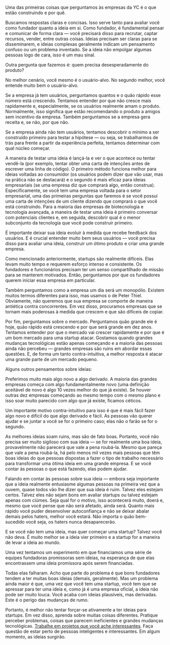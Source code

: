 Uma das primeiras coisas que perguntamos às empresas da YC é o que estão construindo e por quê.

Buscamos respostas claras e concisas. Isso serve tanto para avaliar você como fundador quanto a ideia em si. Como fundador, é fundamental pensar e comunicar de forma clara — você precisará disso para recrutar, captar recursos, vender, entre outras coisas. Ideias precisam ser claras para se disseminarem, e ideias complexas geralmente indicam um pensamento confuso ou um problema inventado. Se a ideia não empolgar algumas pessoas logo de cara, isso é um mau sinal.

Outra pergunta que fazemos é: quem precisa desesperadamente do produto?

No melhor cenário, você mesmo é o usuário-alvo. No segundo melhor, você entende muito bem o usuário-alvo.

Se a empresa já tem usuários, perguntamos quantos e o quão rápido esse número está crescendo. Tentamos entender por que não cresce mais rapidamente e, especialmente, se os usuários realmente amam o produto. Normalmente, isso significa que estão recomendando o produto a amigos sem incentivo da empresa. Também perguntamos se a empresa gera receita e, se não, por que não.

Se a empresa ainda não tem usuários, tentamos descobrir o mínimo a ser construído primeiro para testar a hipótese — ou seja, se trabalharmos de trás para frente a partir da experiência perfeita, tentamos determinar com qual núcleo começar.

A maneira de testar uma ideia é lançá-la e ver o que acontece ou tentar vendê-la (por exemplo, tentar obter uma carta de intenções antes de escrever uma linha de código). O primeiro método funciona melhor para ideias voltadas ao consumidor (os usuários podem dizer que vão usar, mas na prática não se destacará) e o segundo é mais eficaz para ideias empresariais (se uma empresa diz que comprará algo, então construa). Especificamente, se você tem uma empresa voltada para o setor empresarial, uma das primeiras perguntas que faremos é se você possui uma carta de intenções de um cliente dizendo que comprará o que você está construindo. Para a maioria das empresas de biotecnologia e tecnologia avançada, a maneira de testar uma ideia é primeiro conversar com potenciais clientes e, em seguida, descobrir qual é o menor subconjunto da tecnologia que você pode construir primeiro.

É importante deixar sua ideia evoluir à medida que recebe feedback dos usuários. E é crucial entender muito bem seus usuários — você precisa disso para avaliar uma ideia, construir um ótimo produto e criar uma grande empresa.

Como mencionado anteriormente, startups são realmente difíceis. Elas levam muito tempo e requerem esforço intenso e consistente. Os fundadores e funcionários precisam ter um senso compartilhado de missão para se manterem motivados. Então, perguntamos por que os fundadores querem iniciar essa empresa em particular.

Também perguntamos como a empresa um dia será um monopólio. Existem muitos termos diferentes para isso, mas usamos o de Peter Thiel. Obviamente, não queremos que sua empresa se comporte de maneira antiética contra concorrentes. Em vez disso, procuramos empresas que se tornam mais poderosas à medida que crescem e que são difíceis de copiar.

Por fim, perguntamos sobre o mercado. Perguntamos quão grande ele é hoje, quão rápido está crescendo e por que será grande em dez anos. Tentamos entender por que o mercado vai crescer rapidamente e por que é um bom mercado para uma startup atacar. Gostamos quando grandes mudanças tecnológicas estão apenas começando e a maioria das pessoas ainda não percebeu — grandes empresas são ruins em abordar essas questões. E, de forma um tanto contra-intuitiva, a melhor resposta é atacar uma grande parte de um mercado pequeno.

Alguns outros pensamentos sobre ideias:

Preferimos muito mais algo novo a algo derivado. A maioria das grandes empresas começa com algo fundamentalmente novo (uma definição aceitável de novo é algo 10 vezes melhor do que já existe). Se houver outras dez empresas começando ao mesmo tempo com o mesmo plano e isso soar muito parecido com algo que já existe, ficamos céticos.

Um importante motivo contra-intuitivo para isso é que é mais fácil fazer algo novo e difícil do que algo derivado e fácil. As pessoas vão querer ajudar e se juntar a você se for o primeiro caso; elas não o farão se for o segundo.

As melhores ideias soam ruins, mas são de fato boas. Portanto, você não precisa ser muito sigiloso com sua ideia — se for realmente uma boa ideia, provavelmente não parecerá que vale a pena roubá-la. Mesmo que pareça que vale a pena roubá-la, há pelo menos mil vezes mais pessoas que têm boas ideias do que pessoas dispostas a fazer o tipo de trabalho necessário para transformar uma ótima ideia em uma grande empresa. E se você contar às pessoas o que está fazendo, elas podem ajudar.

Falando em contar às pessoas sobre sua ideia — embora seja importante que a ideia realmente entusiasme algumas pessoas na primeira vez que a ouvem, quase todos vão lhe dizer que sua ideia é ruim. Talvez eles estejam certos. Talvez eles não sejam bons em avaliar startups ou talvez estejam apenas com ciúmes. Seja qual for o motivo, isso acontecerá muito, doerá e, mesmo que você pense que não será afetado, ainda será. Quanto mais rápido você puder desenvolver autoconfiança e não se deixar abalar demais pelos haters, melhor você estará. Não importa o quão bem-sucedido você seja, os haters nunca desaparecerão.

E se você não tem uma ideia, mas quer começar uma startup? Talvez você não deva. É muito melhor se a ideia vier primeiro e a startup for a maneira de levar a ideia ao mundo.

Uma vez tentamos um experimento em que financiamos uma série de equipes fundadoras promissoras sem ideias, na esperança de que elas encontrassem uma ideia promissora após serem financiadas.

Todas elas falharam. Acho que parte do problema é que bons fundadores tendem a ter muitas boas ideias (demais, geralmente). Mas um problema ainda maior é que, uma vez que você tem uma startup, você tem que se apressar para ter uma ideia e, como já é uma empresa oficial, a ideia não pode ser muito louca. Você acaba com ideias plausíveis, mas derivadas. Este é o perigo das mudanças de rumo.

Portanto, é melhor não tentar forçar-se ativamente a ter ideias para startups. Em vez disso, aprenda sobre muitas coisas diferentes. Pratique perceber problemas, coisas que parecem ineficientes e grandes mudanças tecnológicas. [Trabalhe em projetos que você ache interessantes](http://blog.samaltman.com/projects-and-companies). Faça questão de estar perto de pessoas inteligentes e interessantes. Em algum momento, as ideias surgirão.

